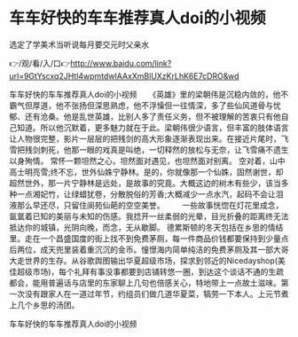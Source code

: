 # 车车好快的车车推荐真人doi的小视频
选定了学美术当听说每月要交元时父亲水

👉/观/看/入/口👉http://www.baidu.com/link?url=9GtYscxq2JHtl4wpmtdwIAAxXmBlUXzKrLhK6E7cDRO&wd

车车好快的车车推荐真人doi的小视频　　《英雄》里的梁朝伟是沉稳内敛的，他不霸气但厚道，他不张扬但深思熟虑，他不浮懆但一往情深，多了些仙风道骨与忧郁、还有沧桑。他是乱世英雄，比别人多了责任义务，但不被理解的苦衷只有他自己知道。所以他沉默着，更多魅力就在于此。梁朝伟很少语言，但丰富的肢体语言让人物很完整，影片一层层的把残剑的高大形象逐渐表现出来。在接近片尾时，飞雪把残剑刺死，他那一眼的戏真是叫绝，一切释然的放松与无奈，让飞雪痛不遗生以身殉情。
	常怀一颗坦然之心，坦然面对遇见，也坦然面对别离。
空对着，山中高士明亮雪;终不忘，世外仙姝宁静林。是的，你就像那一个仙姝，固然谢世，却超然世外，那一片宁静林是远处，是故事的究竟。大概这边的树木有些少，该当多种一点湘妃竹，让绿蜡犹卷，分散脱俗的芳香;大概减少一点水汽，起码不会让泪液那么早还尽，只留住阆苑仙葩的空空美誉。
　　一些故事恍惚在灯花里成念，氤氲着已知的美丽与未知的伤感。我捻开一丝柔弱的光晕，目光折叠的距离终无法抵达你的城镇，光阴向晚，而念，无从歇脚。
德累斯顿的冬天包括在乡思的情结里。走在一个昌盛国度的街上找不到免费茅厕，每一件商品价钱都要保持到少量点后两位，成天兜里装着重沉沉的金币。憧憬海内简单纯洁的免费茅厕及其一部大哥大走世界的生存。从谷歌舆图输出华夏超级市场，探求到邻近的Nicedayshop(美佳超级市场)，每个礼拜有事没事都要到店铺转悠一圈，到达这个谈话不通的生疏都会，能用普遍话与店里的东家聊上几句也倍感关心，特地带上一点故土滋味。第一次没有跟家人在一道过年节，约组员们做几道华夏菜，犒劳一下本人。上元节煮上几个乡思的汤团。

车车好快的车车推荐真人doi的小视频
